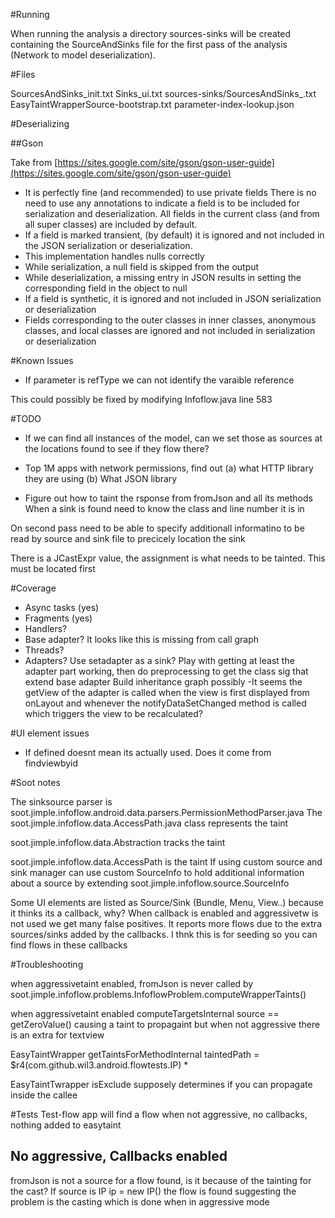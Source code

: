 #Running

When running the analysis a directory sources-sinks will be created containing the SourceAndSinks file for the first pass of the analysis (Network to model deserialization).

#Files

SourcesAndSinks_init.txt
Sinks_ui.txt
sources-sinks/SourcesAndSinks_<apk name>.txt
EasyTaintWrapperSource-bootstrap.txt
parameter-index-lookup.json

#Deserializing

##Gson

Take from [https://sites.google.com/site/gson/gson-user-guide](https://sites.google.com/site/gson/gson-user-guide)

* It is perfectly fine (and recommended) to use private fields
There is no need to use any annotations to indicate a field is to be included for serialization and deserialization. All fields in the current class (and from all super classes) are included by default.
* If a field is marked transient, (by default) it is ignored and not included in the JSON serialization or deserialization.
* This implementation handles nulls correctly
* While serialization, a null field is skipped from the output
* While deserialization, a missing entry in JSON results in setting the corresponding field in the object to null
* If a field is synthetic, it is ignored and not included in JSON serialization or deserialization
* Fields corresponding to the outer classes in  inner classes, anonymous classes, and local classes are ignored and not included in serialization or deserialization



#Known Issues

* If parameter is refType we can not identify the varaible reference

This could possibly be fixed by modifying Infoflow.java line 583


#TODO 

* If we can find all instances of the model, can we set those as sources at the locations found to see if they flow there?
* Top 1M apps with network permissions, find out
(a) what HTTP library they are using
(b) What JSON library

* Figure out how to taint the rsponse from fromJson and all its methods
When a sink is found need to know the class and line number it is in 

On second pass need to be able to specify additionall informatino to be read by source and sink file to precicely location the sink

There is a JCastExpr value, the assignment is what needs to be tainted. This must be located first

#Coverage
* Async tasks (yes)
* Fragments (yes)
* Handlers?
* Base adapter? It looks like this is missing from call graph
* Threads?
* Adapters? Use setadapter as a sink?
	Play with getting at least the adapter part working, then do preprocessing to get the class sig that extend base adapter
	Build inheritance graph possibly
	-It seems the getView of the adapter is called when the view is first displayed from onLayout
	and whenever the notifyDataSetChanged method is called which triggers the view to be recalculated?

#UI element issues
* If defined doesnt mean its actually used. Does it come from findviewbyid


#Soot notes

The sinksource parser is soot.jimple.infoflow.android.data.parsers.PermissionMethodParser.java
The soot.jimple.infoflow.data.AccessPath.java class represents the taint

soot.jimple.infoflow.data.Abstraction tracks the taint

soot.jimple.infoflow.data.AccessPath is the taint
If using custom source and sink manager can use custom SourceInfo to hold additional information about a source by extending soot.jimple.infoflow.source.SourceInfo


Some UI elements are listed as Source/Sink (Bundle, Menu, View..) because it thinks its a callback, why?
When callback is enabled and aggressivetw is not used we get many false positives. It reports more flows due to the extra sources/sinks added by the callbacks. I thnk this is for seeding so you can find flows in these callbacks



#Troubleshooting

when aggressivetaint enabled, fromJson is never called by soot.jimple.infoflow.problems.InfoflowProblem.computeWrapperTaints()

when aggressivetaint enabled computeTargetsInternal source == getZeroValue() causing a taint to propagaint but when not aggressive there is an extra for textview


EasyTaintWrapper getTaintsForMethodInternal
taintedPath = $r4(com.github.wil3.android.flowtests.IP) *

EasyTaintTwrapper isExclude supposely determines if you can propagate inside the callee



#Tests
Test-flow app will find a flow when not aggressive, no callbacks,  nothing added to easytaint

## No aggressive, Callbacks enabled
fromJson is not a source for a flow found, is it because of the tainting for the cast?
If source is IP ip = new IP() the flow is found suggesting the problem is the casting which is done when in aggressive mode

